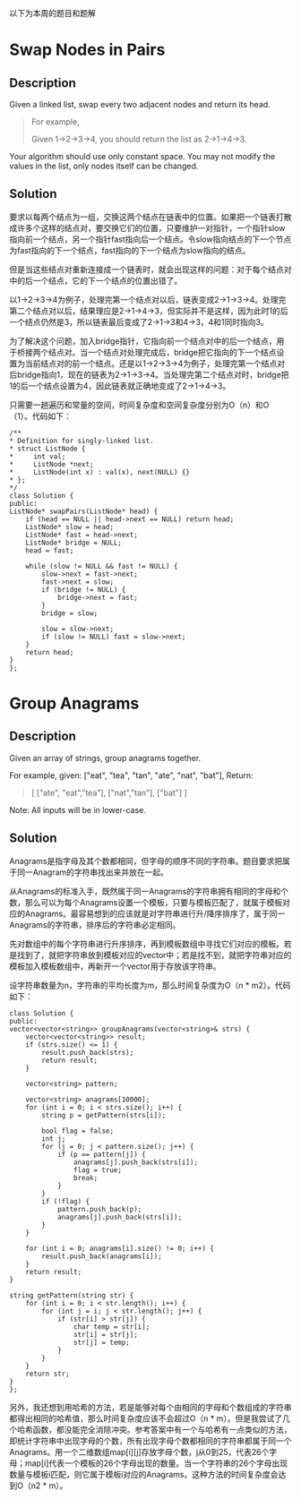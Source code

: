 以下为本周的题目和题解
# Swap Nodes in Pairs
## Description
Given a linked list, swap every two adjacent nodes and return its head.

> For example,
>
> Given 1->2->3->4, you should return the list as 2->1->4->3.

Your algorithm should use only constant space. You may not modify the values in the list, only nodes itself can be changed. 
## Solution
要求以每两个结点为一组，交换这两个结点在链表中的位置。如果把一个链表打散成许多个这样的结点对，要交换它们的位置，只要维护一对指针，一个指针slow指向前一个结点，另一个指针fast指向后一个结点。令slow指向结点的下一个节点为fast指向的下一个结点，fast指向的下一个结点为slow指向的结点。

但是当这些结点对重新连接成一个链表时，就会出现这样的问题：对于每个结点对中的后一个结点，它的下一个结点的位置出错了。

以1->2->3->4为例子，处理完第一个结点对以后，链表变成2->1->3->4。处理完第二个结点对以后，结果理应是2->1->4->3，但实际并不是这样，因为此时1的后一个结点仍然是3，所以链表最后变成了2->1->3和4->3，4和1同时指向3。

为了解决这个问题，加入bridge指针，它指向前一个结点对中的后一个结点，用于桥接两个结点对。当一个结点对处理完成后，bridge把它指向的下一个结点设置为当前结点对的前一个结点。还是以1->2->3->4为例子，处理完第一个结点对后bridge指向1，现在的链表为2->1->3->4。当处理完第二个结点对时，bridge把1的后一个结点设置为4，因此链表就正确地变成了2->1->4->3。

只需要一趟遍历和常量的空间，时间复杂度和空间复杂度分别为O（n）和O（1）。代码如下：

    /**
    * Definition for singly-linked list.
    * struct ListNode {
    *     int val;
    *     ListNode *next;
    *     ListNode(int x) : val(x), next(NULL) {}
    * };
    */
    class Solution {
    public:
    ListNode* swapPairs(ListNode* head) {
        if (head == NULL || head->next == NULL) return head;
        ListNode* slow = head;
        ListNode* fast = head->next;
        ListNode* bridge = NULL;
        head = fast;

        while (slow != NULL && fast != NULL) {
        	slow->next = fast->next;
        	fast->next = slow;
        	if (bridge != NULL) {
        		bridge->next = fast;
        	}
        	bridge = slow;

        	slow = slow->next;  
        	if (slow != NULL) fast = slow->next;
        }
        return head;
    }
    };

# Group Anagrams
## Description
Given an array of strings, group anagrams together.

For example, given: ["eat", "tea", "tan", "ate", "nat", "bat"],
Return:

> [
>  ["ate", "eat","tea"],
>  ["nat","tan"],
>  ["bat"]
> ]

Note: All inputs will be in lower-case.
## Solution
Anagrams是指字母及其个数都相同，但字母的顺序不同的字符串。题目要求把属于同一Anagram的字符串找出来并放在一起。

从Anagrams的标准入手，既然属于同一Anagrams的字符串拥有相同的字母和个数，那么可以为每个Anagrams设置一个模板，只要与模板匹配了，就属于模板对应的Anagrams。最容易想到的应该就是对字符串进行升/降序排序了，属于同一Anagrams的字符串，排序后的字符串必定相同。

先对数组中的每个字符串进行升序排序，再到模板数组中寻找它们对应的模板。若是找到了，就把字符串放到模板对应的vector中；若是找不到，就把字符串对应的模板加入模板数组中，再新开一个vector用于存放该字符串。

设字符串数量为n，字符串的平均长度为m，那么时间复杂度为O（n * m2）。代码如下：

    class Solution {
    public:
    vector<vector<string>> groupAnagrams(vector<string>& strs) {
        vector<vector<string>> result;
        if (strs.size() <= 1) {
        	result.push_back(strs);
        	return result;
        }

        vector<string> pattern;

        vector<string> anagrams[10000];
        for (int i = 0; i < strs.size(); i++) {
        	string p = getPattern(strs[i]);

        	bool flag = false;
        	int j;
        	for (j = 0; j < pattern.size(); j++) {
        		if (p == pattern[j]) {
        			anagrams[j].push_back(strs[i]);
        			flag = true;
        			break;
        		}
        	}
        	if (!flag) {
        		pattern.push_back(p);
        		anagrams[j].push_back(strs[i]);
        	}
        }

        for (int i = 0; anagrams[i].size() != 0; i++) {
        	result.push_back(anagrams[i]);
        }
        return result;
    }

    string getPattern(string str) {
    	for (int i = 0; i < str.length(); i++) {
    		for (int j = i; j < str.length(); j++) {
    			if (str[i] > str[j]) {
    				char temp = str[i];
    				str[i] = str[j];
    				str[j] = temp;
    			}
    		}
    	}
    	return str;
    }
    };
    
另外，我还想到用哈希的方法，若是能够对每个由相同的字母和个数组成的字符串都得出相同的哈希值，那么时间复杂度应该不会超过O（n * m）。但是我尝试了几个哈希函数，都没能完全消除冲突。参考答案中有一个与哈希有一点类似的方法，即统计字符串中出现字母的个数，所有出现字母个数都相同的字符串都属于同一个Anagrams。用一个二维数组map[i][j]存放字母个数，j从0到25，代表26个字母；map[i]代表一个模板的26个字母出现的数量。当一个字符串的26个字母出现数量与模板i匹配，则它属于模板i对应的Anagrams。这种方法的时间复杂度会达到O（n2 * m）。
